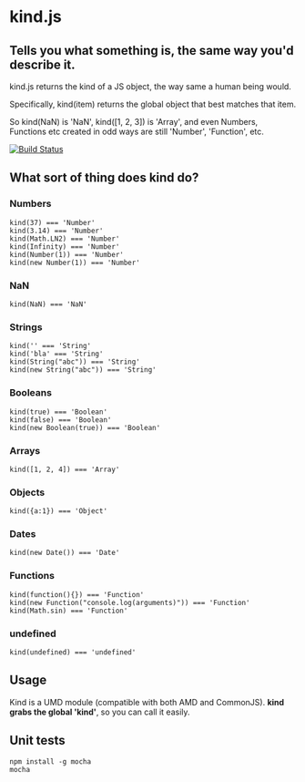 # kind.js

## Tells you what something is, the same way you'd describe it.

kind.js returns the kind of a JS object, the way same a human being would.

Specifically, kind(item) returns the global object that best matches that item.

So kind(NaN) is 'NaN', kind([1, 2, 3]) is 'Array', and even Numbers, Functions etc created in odd ways are still 'Number', 'Function', etc.

[![Build Status](https://secure.travis-ci.org/mikemaccana/kind.js.png?branch=master)](https://travis-ci.org/mikemaccana/kind.js)

## What sort of thing does kind do?

### Numbers

    kind(37) === 'Number'
    kind(3.14) === 'Number'
    kind(Math.LN2) === 'Number'
    kind(Infinity) === 'Number'
    kind(Number(1)) === 'Number'
    kind(new Number(1)) === 'Number'

### NaN

    kind(NaN) === 'NaN'

### Strings

    kind('' === 'String'
    kind('bla' === 'String'
    kind(String("abc")) === 'String'
    kind(new String("abc")) === 'String'


### Booleans

    kind(true) === 'Boolean'
    kind(false) === 'Boolean'
    kind(new Boolean(true)) === 'Boolean'

### Arrays

    kind([1, 2, 4]) === 'Array'

### Objects

    kind({a:1}) === 'Object'

### Dates

    kind(new Date()) === 'Date'

### Functions

    kind(function(){}) === 'Function'
    kind(new Function("console.log(arguments)")) === 'Function'
    kind(Math.sin) === 'Function'

### undefined

    kind(undefined) === 'undefined'

## Usage

Kind is a UMD module (compatible with both AMD and CommonJS).  **kind grabs the global 'kind'**, so you can call it easily.

## Unit tests

    npm install -g mocha
    mocha
